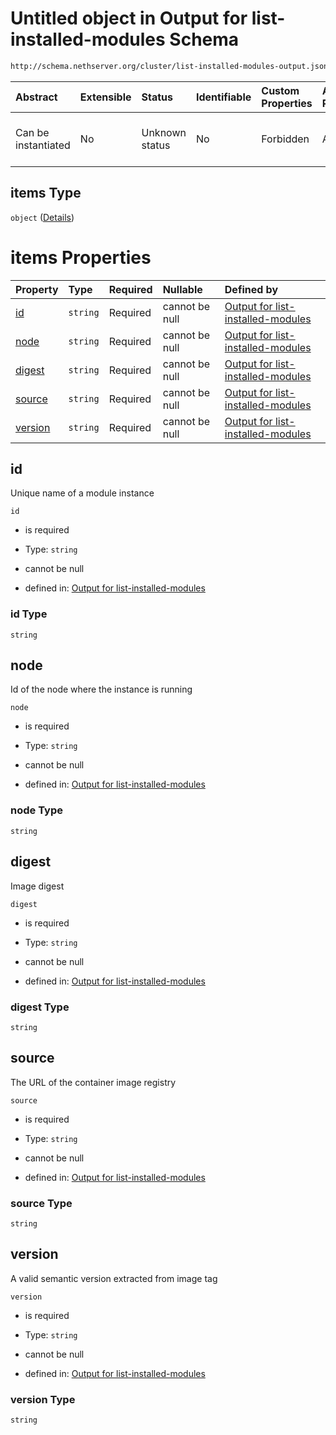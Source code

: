 # Untitled object in Output for list-installed-modules Schema

```txt
http://schema.nethserver.org/cluster/list-installed-modules-output.json#/patternProperties/.*/items
```



| Abstract            | Extensible | Status         | Identifiable | Custom Properties | Additional Properties | Access Restrictions | Defined In                                                                                               |
| :------------------ | :--------- | :------------- | :----------- | :---------------- | :-------------------- | :------------------ | :------------------------------------------------------------------------------------------------------- |
| Can be instantiated | No         | Unknown status | No           | Forbidden         | Allowed               | none                | [list-installed-modules-output.json*](cluster/list-installed-modules-output.json "open original schema") |

## items Type

`object` ([Details](list-installed-modules-output-patternproperties--items.md))

# items Properties

| Property            | Type     | Required | Nullable       | Defined by                                                                                                                                                                                                                                 |
| :------------------ | :------- | :------- | :------------- | :----------------------------------------------------------------------------------------------------------------------------------------------------------------------------------------------------------------------------------------- |
| [id](#id)           | `string` | Required | cannot be null | [Output for list-installed-modules](list-installed-modules-output-patternproperties--items-properties-id.md "http://schema.nethserver.org/cluster/list-installed-modules-output.json#/patternProperties/.*/items/properties/id")           |
| [node](#node)       | `string` | Required | cannot be null | [Output for list-installed-modules](list-installed-modules-output-patternproperties--items-properties-node.md "http://schema.nethserver.org/cluster/list-installed-modules-output.json#/patternProperties/.*/items/properties/node")       |
| [digest](#digest)   | `string` | Required | cannot be null | [Output for list-installed-modules](list-installed-modules-output-patternproperties--items-properties-digest.md "http://schema.nethserver.org/cluster/list-installed-modules-output.json#/patternProperties/.*/items/properties/digest")   |
| [source](#source)   | `string` | Required | cannot be null | [Output for list-installed-modules](list-installed-modules-output-patternproperties--items-properties-source.md "http://schema.nethserver.org/cluster/list-installed-modules-output.json#/patternProperties/.*/items/properties/source")   |
| [version](#version) | `string` | Required | cannot be null | [Output for list-installed-modules](list-installed-modules-output-patternproperties--items-properties-version.md "http://schema.nethserver.org/cluster/list-installed-modules-output.json#/patternProperties/.*/items/properties/version") |

## id

Unique name of a module instance

`id`

*   is required

*   Type: `string`

*   cannot be null

*   defined in: [Output for list-installed-modules](list-installed-modules-output-patternproperties--items-properties-id.md "http://schema.nethserver.org/cluster/list-installed-modules-output.json#/patternProperties/.\*/items/properties/id")

### id Type

`string`

## node

Id of the node where the instance is running

`node`

*   is required

*   Type: `string`

*   cannot be null

*   defined in: [Output for list-installed-modules](list-installed-modules-output-patternproperties--items-properties-node.md "http://schema.nethserver.org/cluster/list-installed-modules-output.json#/patternProperties/.\*/items/properties/node")

### node Type

`string`

## digest

Image digest

`digest`

*   is required

*   Type: `string`

*   cannot be null

*   defined in: [Output for list-installed-modules](list-installed-modules-output-patternproperties--items-properties-digest.md "http://schema.nethserver.org/cluster/list-installed-modules-output.json#/patternProperties/.\*/items/properties/digest")

### digest Type

`string`

## source

The URL of the container image registry

`source`

*   is required

*   Type: `string`

*   cannot be null

*   defined in: [Output for list-installed-modules](list-installed-modules-output-patternproperties--items-properties-source.md "http://schema.nethserver.org/cluster/list-installed-modules-output.json#/patternProperties/.\*/items/properties/source")

### source Type

`string`

## version

A valid semantic version extracted from image tag

`version`

*   is required

*   Type: `string`

*   cannot be null

*   defined in: [Output for list-installed-modules](list-installed-modules-output-patternproperties--items-properties-version.md "http://schema.nethserver.org/cluster/list-installed-modules-output.json#/patternProperties/.\*/items/properties/version")

### version Type

`string`
